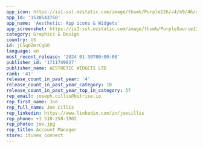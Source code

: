 ```yaml
---
app_icon: https://is1-ssl.mzstatic.com/image/thumb/Purple126/v4/e9/46/db/e946dbbd-cd3c-f95c-ce94-5cd408ddc873/AppIcon-0-0-1x_U007emarketing-0-7-0-85-220.png/1024x1024bb.png
app_id: '1538543750'
app_name: 'Aesthetic: App icons & Widgets'
app_screenshot: https://is1-ssl.mzstatic.com/image/thumb/PurpleSource126/v4/93/2d/43/932d4369-275f-ccb7-f199-904ef93458f2/d6c6f9a3-aa4a-41aa-8804-418d2461b7a4_6.5-1.jpg/1284x2778bb.png
category: Graphics & Design
country: US
id: jC5qOZmrCqGO
language: en
most_recent_release: '2024-01-30T00:00:00'
publisher_id: '1711749827'
publisher_name: AESTHETIC WIDGETS LTD
rank: '41'
release_count_in_past_year: '4'
release_count_in_past_year_category: 10
release_count_in_past_year_top_in_category: 37
rep_email: joseph.cillis@bitrise.io
rep_first_name: Joe
rep_full_name: Joe Cillis
rep_linkedin: https://www.linkedin.com/in/joecillis
rep_phone: +1 518-258-1902
rep_photo: joe.jpg
rep_title: Account Manager
store: itunes_connect
---
```

